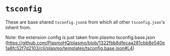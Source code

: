 # `tsconfig`

These are base shared `tsconfig.json`s from which all other `tsconfig.json`'s inherit from.

Note: the extension config is just taken from  plasmo tsconfig.base.json (https://github.com/PlasmoHQ/plasmo/blob/1322fbb8dfecaa281cbb8e540e1a8fc52f7d2103/cli/plasmo/templates/tsconfig.base.json#L4)
